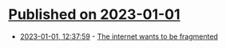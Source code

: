 # [Published on 2023-01-01](index.md)

* [2023-01-01, 12:37:59](https://news.ycombinator.com/item?id=34205828) - [The internet wants to be fragmented](https://noahpinion.substack.com/p/the-internet-wants-to-be-fragmented)
